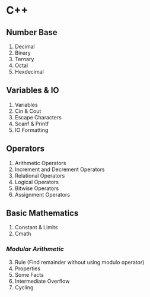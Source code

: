 # C++

## Number Base
1. Decimal
2. Binary
3. Ternary
4. Octal
5. Hexdecimal

## Variables & IO
1. Variables
2. Cin & Cout
3. Escape Characters
4. Scanf & Printf 
5. IO Formatting <!-- regex -->

## Operators
1. Arithmetic Operators
2. Increment and Decrement Operators
3. Relational Operators
4. Logical Operators
5. Bitwise Operators
6. Assignment Operators

## Basic Mathematics
1. Constant & Limits
2. Cmath
### *Modular Arithmetic*
3. Rule (Find remainder without using modulo operator)
4. Properties
5. Some Facts
6. Intermediate Overflow
7. Cycling
